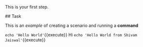This is your first step.

## Task

This is an _example_ of creating a scenario and running a **command**

`echo 'Hello World'`{{execute}}
 Hi
`echo 'Hello World from Shivam Jaiswal'`{{execute}}
